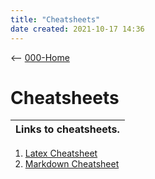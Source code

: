 ```yaml
---
title: "Cheatsheets"
date created: 2021-10-17 14:36
---
```


<-- [000-Home](000-Home.md)

# Cheatsheets

| Links to cheatsheets. |
| --------------------- |

1. [Latex Cheatsheet](Latex%20Cheatsheet.md)
2. [Markdown Cheatsheet](Markdown%20Cheatsheet.md)
